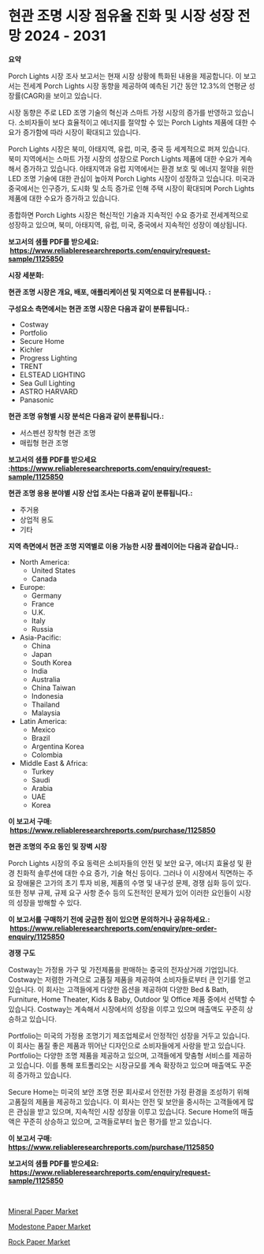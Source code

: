 <p><h1>현관 조명 시장 점유율 진화 및 시장 성장 전망 2024 - 2031</h1></p><p><strong>요약</strong></p>
<p><p>Porch Lights 시장 조사 보고서는 현재 시장 상황에 특화된 내용을 제공합니다. 이 보고서는 전세계 Porch Lights 시장 동향을 제공하여 예측된 기간 동안 12.3%의 연평균 성장률(CAGR)을 보이고 있습니다.</p><p>시장 동향은 주로 LED 조명 기술의 혁신과 스마트 가정 시장의 증가를 반영하고 있습니다. 소비자들이 보다 효율적이고 에너지를 절약할 수 있는 Porch Lights 제품에 대한 수요가 증가함에 따라 시장이 확대되고 있습니다.</p><p>Porch Lights 시장은 북미, 아태지역, 유럽, 미국, 중국 등 세계적으로 퍼져 있습니다. 북미 지역에서는 스마트 가정 시장의 성장으로 Porch Lights 제품에 대한 수요가 계속해서 증가하고 있습니다. 아태지역과 유럽 지역에서는 환경 보호 및 에너지 절약을 위한 LED 조명 기술에 대한 관심이 높아져 Porch Lights 시장이 성장하고 있습니다. 미국과 중국에서는 인구증가, 도시화 및 소득 증가로 인해 주택 시장이 확대되며 Porch Lights 제품에 대한 수요가 증가하고 있습니다.</p><p>종합하면 Porch Lights 시장은 혁신적인 기술과 지속적인 수요 증가로 전세계적으로 성장하고 있으며, 북미, 아태지역, 유럽, 미국, 중국에서 지속적인 성장이 예상됩니다.</p></p>
<p><strong>보고서의 샘플 PDF를 받으세요: &nbsp;<a href="https://www.reliableresearchreports.com/enquiry/request-sample/1125850">https://www.reliableresearchreports.com/enquiry/request-sample/1125850</a></strong></p>
<p><strong>시장 세분화:</strong></p>
<p><strong> 현관 조명 시장은 개요, 배포, 애플리케이션 및 지역으로 더 분류됩니다. :</strong></p>
<p><strong>구성요소 측면에서는 현관 조명 시장은 다음과 같이 분류됩니다.:</strong></p>
<p><ul><li>Costway</li><li>Portfolio</li><li>Secure Home</li><li>Kichler</li><li>Progress Lighting</li><li>TRENT</li><li>ELSTEAD LIGHTING</li><li>Sea Gull Lighting</li><li>ASTRO HARVARD</li><li>Panasonic</li></ul></p>
<p><strong> 현관 조명 유형별 시장 분석은 다음과 같이 분류됩니다.:</strong></p>
<p><ul><li>서스펜션 장착형 현관 조명</li><li>매립형 현관 조명</li></ul></p>
<p><strong>보고서의 샘플 PDF를 받으세요 :<a href="https://www.reliableresearchreports.com/enquiry/request-sample/1125850">https://www.reliableresearchreports.com/enquiry/request-sample/1125850</a></strong></p>
<p><strong> 현관 조명 응용 분야별 시장 산업 조사는 다음과 같이 분류됩니다.:</strong></p>
<p><ul><li>주거용</li><li>상업적 용도</li><li>기타</li></ul></p>
<p><strong>지역 측면에서 현관 조명 지역별로 이용 가능한 시장 플레이어는 다음과 같습니다.:</strong></p>
<p><ul>
    <li>
        North America:
        <ul>
            <li>United States</li>
            <li>Canada</li>
        </ul>
    </li>
    <li>
        Europe:
        <ul>
            <li>Germany</li>
            <li>France</li>
            <li>U.K.</li>
            <li>Italy</li>
            <li>Russia</li>
        </ul>
    </li>
    <li>
        Asia-Pacific:
        <ul>
            <li>China</li>
            <li>Japan</li>
            <li>South Korea</li>
            <li>India</li>
            <li>Australia</li>
            <li>China Taiwan</li>
            <li>Indonesia</li>
            <li>Thailand</li>
            <li>Malaysia</li>
        </ul>
    </li>
    <li>
        Latin America:
        <ul>
            <li>Mexico</li>
            <li>Brazil</li>
            <li>Argentina Korea</li>
            <li>Colombia</li>
        </ul>
    </li>
    <li>
        Middle East & Africa:
        <ul>
            <li>Turkey</li>
            <li>Saudi</li>
            <li>Arabia</li>
            <li>UAE</li>
            <li>Korea</li>
        </ul>
    </li>
    </ul></p>
<p><strong>이 보고서 구매: &nbsp;<a href="https://www.reliableresearchreports.com/purchase/1125850">https://www.reliableresearchreports.com/purchase/1125850</a></strong></p>
<p><strong>현관 조명의 주요 동인 및 장벽 시장</strong></p>
<p><p>Porch Lights 시장의 주요 동력은 소비자들의 안전 및 보안 요구, 에너지 효율성 및 환경 친화적 솔루션에 대한 수요 증가, 기술 혁신 등이다. 그러나 이 시장에서 직면하는 주요 장애물은 고가의 초기 투자 비용, 제품의 수명 및 내구성 문제, 경쟁 심화 등이 있다. 또한 정부 규제, 규제 요구 사항 준수 등의 도전적인 문제가 있어 이러한 요인들이 시장의 성장을 방해할 수 있다.</p></p>
<p><strong>이 보고서를 구매하기 전에 궁금한 점이 있으면 문의하거나 공유하세요.: &nbsp;<a href="https://www.reliableresearchreports.com/enquiry/pre-order-enquiry/1125850">https://www.reliableresearchreports.com/enquiry/pre-order-enquiry/1125850</a></strong></p>
<p><strong>경쟁 구도</strong></p>
<p><p>Costway는 가정용 가구 및 가전제품을 판매하는 중국의 전자상거래 기업입니다. Costway는 저렴한 가격으로 고품질 제품을 제공하여 소비자들로부터 큰 인기를 얻고 있습니다. 이 회사는 고객들에게 다양한 옵션을 제공하여 다양한 Bed & Bath, Furniture, Home Theater, Kids & Baby, Outdoor 및 Office 제품 중에서 선택할 수 있습니다. Costway는 계속해서 시장에서의 성장을 이루고 있으며 매출액도 꾸준히 상승하고 있습니다.</p><p>Portfolio는 미국의 가정용 조명기기 제조업체로서 안정적인 성장을 거두고 있습니다. 이 회사는 품질 좋은 제품과 뛰어난 디자인으로 소비자들에게 사랑을 받고 있습니다. Portfolio는 다양한 조명 제품을 제공하고 있으며, 고객들에게 맞춤형 서비스를 제공하고 있습니다. 이를 통해 포트폴리오는 시장규모를 계속 확장하고 있으며 매출액도 꾸준히 증가하고 있습니다.</p><p>Secure Home는 미국의 보안 조명 전문 회사로서 안전한 가정 환경을 조성하기 위해 고품질의 제품을 제공하고 있습니다. 이 회사는 안전 및 보안을 중시하는 고객들에게 많은 관심을 받고 있으며, 지속적인 시장 성장을 이루고 있습니다. Secure Home의 매출액은 꾸준히 상승하고 있으며, 고객들로부터 높은 평가를 받고 있습니다.</p></p>
<p><strong>이 보고서 구매: &nbsp; <a href="https://www.reliableresearchreports.com/purchase/1125850">https://www.reliableresearchreports.com/purchase/1125850</a></strong></p>
<p><strong>보고서의 샘플 PDF를 받으세요: &nbsp;<a href="https://www.reliableresearchreports.com/enquiry/request-sample/1125850">https://www.reliableresearchreports.com/enquiry/request-sample/1125850</a></strong><strong></strong></p>
<p>&nbsp;</p>
<p><p><a href="https://github.com/gulaimolin/Market-Research-Report-List-3/blob/main/mineral-paper-market.md">Mineral Paper Market</a></p><p><a href="https://github.com/RoccoManning/Market-Research-Report-List-3/blob/main/modestone-paper-market.md">Modestone Paper Market</a></p><p><a href="https://github.com/edytherolanlouisejk1miz0wig/Market-Research-Report-List-1/blob/main/rock-paper-market.md">Rock Paper Market</a></p></p>